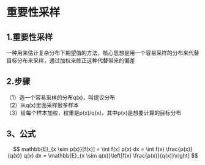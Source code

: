 # 重要性采样   

## 1.重要性采样  

  一种用来估计复杂分布下期望值的方法，核心思想是用一个容易采样的分布来代替目标分布来采样，通过加权来修正这种代替带来的偏差  

## 2.步骤
（1）选一个容易采样的分布q(x)，叫提议分布  
（2）从q(x)里面采样很多样本  
（3）给每个样本加权，权重是p(x)/q(x)，其中p(x)是想要计算的目标分布  
## 3、公式  
$$  
mathbb{E}_{x \sim p(x)}[f(x)] = \int f(x) p(x) dx = \int f(x) \frac{p(x)}{q(x)} q(x) dx = \mathbb{E}_{x \sim q(x)}\left[f(x) \frac{p(x)}{q(x)}\right]
$$
